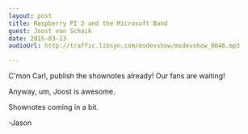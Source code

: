 ```yaml
---
layout: post
title: Raspberry PI 2 and the Microsoft Band 
guest: Joost van Schaik
date: 2015-03-13
audioUrl: http://traffic.libsyn.com/msdevshow/msdevshow_0046.mp3

---
```


C'mon Carl, publish the shownotes already! Our fans are waiting!

Anyway, um, Joost is awesome.

Shownotes coming in a bit.

-Jason